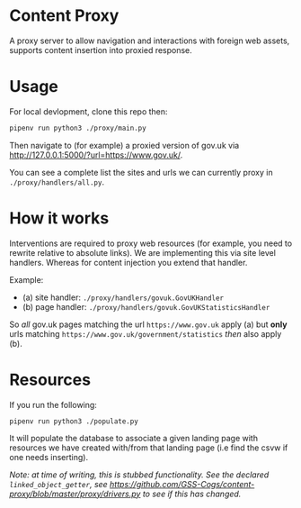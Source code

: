 # Content Proxy

A proxy server to allow navigation and interactions with foreign web assets, supports content insertion into proxied response.

# Usage

For local devlopment, clone this repo then:

```bash
pipenv run python3 ./proxy/main.py
```

Then navigate to (for example) a proxied version of gov.uk via http://127.0.0.1:5000/?url=https://www.gov.uk/.

You can see a complete list the sites and urls we can currently proxy in `./proxy/handlers/all.py`.

# How it works

Interventions are required to proxy web resources (for example, you need to rewrite relative to absolute links). We are implementing this via site level handlers. Whereas for content injection you extend that handler.

Example:
* (a) site handler: `./proxy/handlers/govuk.GovUKHandler`
* (b) page handler: `./proxy/handlers/govuk.GovUKStatisticsHandler`


So _all_ gov.uk pages matching the url `https://www.gov.uk` apply (a) but **only** urls matching `https://www.gov.uk/government/statistics` _then_ also apply (b).


# Resources

If you run the following:

```
pipenv run python3 ./populate.py
```

It will populate the database to associate a given landing page with resources we have created with/from that landing page (i.e find the csvw if one needs inserting).

_Note: at time of writing, this is stubbed functionality. See the declared `linked_object_getter`, see https://github.com/GSS-Cogs/content-proxy/blob/master/proxy/drivers.py to see if this has changed._
